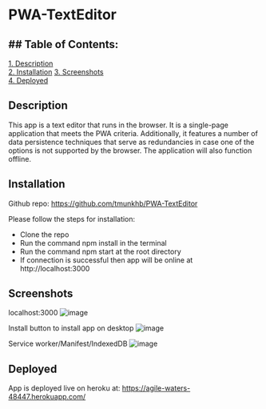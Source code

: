 # PWA-TextEditor


##  ## Table of Contents:  
[1. Description](#Description)   
[2. Installation](#Installation)
[3. Screenshots](#Screenshots)      
[4. Deployed](#Deployed)

## Description
This app is a text editor that runs in the browser. It is a single-page application that meets the PWA criteria. Additionally, it features a number of data persistence techniques that serve as redundancies in case one of the options is not supported by the browser. The application will also function offline.

## Installation
Github repo: https://github.com/tmunkhb/PWA-TextEditor

Please follow the steps for installation:

- Clone the repo
- Run the command npm install in the terminal
- Run the command npm start at the root directory
- If connection is successful then app will be online at http://localhost:3000 

## Screenshots
localhost:3000
![image](https://user-images.githubusercontent.com/109834827/207199250-003906c5-6be3-45b8-814c-8a0e84316e43.png)

Install button to install app on desktop
![image](https://user-images.githubusercontent.com/109834827/207199937-662d4f68-ed8f-4334-bd23-20a51110a8e6.png)

Service worker/Manifest/IndexedDB
![image](https://user-images.githubusercontent.com/109834827/207200117-3b728168-4430-41e2-83b7-41310fdba2c9.png)

## Deployed
App is deployed live on heroku at: 
https://agile-waters-48447.herokuapp.com/
